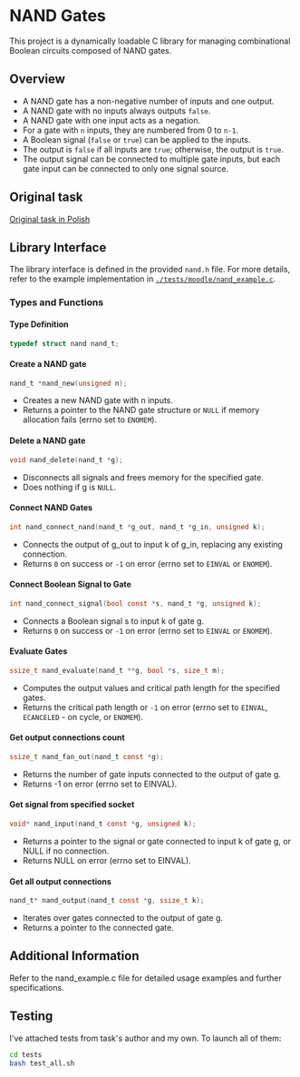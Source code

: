 # NAND Gates
This project is a dynamically loadable C library for managing combinational Boolean circuits composed of NAND gates.

## Overview

- A NAND gate has a non-negative number of inputs and one output.
- A NAND gate with no inputs always outputs `false`.
- A NAND gate with one input acts as a negation.
- For a gate with `n` inputs, they are numbered from 0 to `n-1`.
- A Boolean signal (`false` or `true`) can be applied to the inputs.
- The output is `false` if all inputs are `true`; otherwise, the output is `true`.
- The output signal can be connected to multiple gate inputs, but each gate input can be connected to only one signal source.

## Original task
[Original task in Polish](./task.pdf)

## Library Interface

The library interface is defined in the provided `nand.h` file. For more details, refer to the example implementation in [`./tests/moodle/nand_example.c`](./tests/moodle/nand_example.c).

### Types and Functions

#### Type Definition

```c
typedef struct nand nand_t;
```
#### Create a NAND gate
```c
nand_t *nand_new(unsigned n);
```
- Creates a new NAND gate with n inputs.
- Returns a pointer to the NAND gate structure or `NULL` if memory allocation fails (errno set to `ENOMEM`).

#### Delete a NAND gate
```c
void nand_delete(nand_t *g);
```
- Disconnects all signals and frees memory for the specified gate.
- Does nothing if g is `NULL`.

#### Connect NAND Gates
```c
int nand_connect_nand(nand_t *g_out, nand_t *g_in, unsigned k);
```
- Connects the output of g_out to input k of g_in, replacing any existing connection.
- Returns `0` on success or `-1` on error (errno set to `EINVAL` or `ENOMEM`).

#### Connect Boolean Signal to Gate
```c
int nand_connect_signal(bool const *s, nand_t *g, unsigned k);
```
- Connects a Boolean signal s to input k of gate g.
- Returns `0` on success or `-1` on error (errno set to `EINVAL` or `ENOMEM`).

#### Evaluate Gates
```c
ssize_t nand_evaluate(nand_t **g, bool *s, size_t m);
```
- Computes the output values and critical path length for the specified gates.
- Returns the critical path length or `-1` on error (errno set to `EINVAL`, `ECANCELED` - on cycle, or `ENOMEM`).

#### Get output connections count
```c
ssize_t nand_fan_out(nand_t const *g);
```
- Returns the number of gate inputs connected to the output of gate g.
- Returns -1 on error (errno set to EINVAL).

#### Get signal from specified socket
```c
void* nand_input(nand_t const *g, unsigned k);
```
- Returns a pointer to the signal or gate connected to input k of gate g, or NULL if no connection.
- Returns NULL on error (errno set to EINVAL).

#### Get all output connections
```c
nand_t* nand_output(nand_t const *g, ssize_t k);
```
- Iterates over gates connected to the output of gate g.
- Returns a pointer to the connected gate.

## Additional Information
Refer to the nand_example.c file for detailed usage examples and further specifications.


## Testing
I've attached tests from task's author and my own. To launch all of them:
```bash
cd tests
bash test_all.sh
